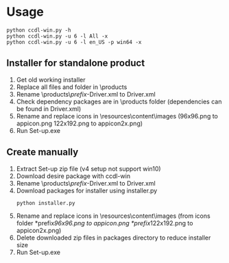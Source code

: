 # Usage

```
python ccdl-win.py -h
python ccdl-win.py -u 6 -l All -x
python ccdl-win.py -u 6 -l en_US -p win64 -x
```

## Installer for standalone product

1. Get old working installer
2. Replace all files and folder in \products
3. Rename \products\\*prefix*-Driver.xml to Driver.xml
4. Check dependency packages are in \products folder (dependencies can be found in Driver.xml)
5. Rename and replace icons in \resources\content\images (96x96.png to appicon.png 122x192.png to appicon2x.png)
6. Run Set-up.exe

## Create manually
1. Extract Set-up zip file (v4 setup not support win10)
2. Download desire package with ccdl-win
3. Rename \products\\*prefix*-Driver.xml to Driver.xml
4. Download packages for installer using installer.py
   ```
   python installer.py
   ```
5. Rename and replace icons in \resources\content\images (from icons folder \*prefix*96x96.png to appicon.png \*prefix*122x192.png to appicon2x.png)
6. Delete downloaded zip files in packages directory to reduce installer size
7. Run Set-up.exe

